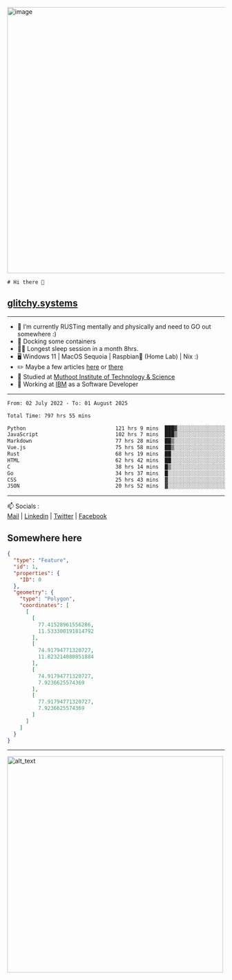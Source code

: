 <img width="1843" height="615" alt="image" src="https://github.com/user-attachments/assets/37f86ab4-585d-4761-a78c-e89840333af4" />


```
# Hi there 👋
```
## [glitchy.systems](https://glitchy.systems)
---

- 🌱 I’m currently RUSTing mentally and physically and need to GO out somewhere :)
- 🐋 Docking some containers
- 😶‍🌫️ Longest sleep session in a month 8hrs.
- 🖥️ Windows 11 | MacOS Sequoia | Raspbian🥧 (Home Lab) | Nix :)
- ✏️ Maybe a few articles [here](https://medium.com/@advaithnarayanan8) or [there](https://medium.com/@advaithnarayanan8)
- 📑 Studied at [Muthoot Institute of Technology & Science](https://mgmits.ac.in/)
- 🥼 Working at [IBM](https://ibm.com) as a Software Developer



---

<!--START_SECTION:waka-->

```txt
From: 02 July 2022 - To: 01 August 2025

Total Time: 797 hrs 55 mins

Python                             121 hrs 9 mins  ███▓░░░░░░░░░░░░░░░░░░░░░   15.18 %
JavaScript                         102 hrs 7 mins  ███▒░░░░░░░░░░░░░░░░░░░░░   12.80 %
Markdown                           77 hrs 28 mins  ██▒░░░░░░░░░░░░░░░░░░░░░░   09.71 %
Vue.js                             75 hrs 58 mins  ██▒░░░░░░░░░░░░░░░░░░░░░░   09.52 %
Rust                               68 hrs 19 mins  ██░░░░░░░░░░░░░░░░░░░░░░░   08.56 %
HTML                               62 hrs 42 mins  ██░░░░░░░░░░░░░░░░░░░░░░░   07.86 %
C                                  38 hrs 14 mins  █▒░░░░░░░░░░░░░░░░░░░░░░░   04.79 %
Go                                 34 hrs 37 mins  █░░░░░░░░░░░░░░░░░░░░░░░░   04.34 %
CSS                                25 hrs 43 mins  ▓░░░░░░░░░░░░░░░░░░░░░░░░   03.22 %
JSON                               20 hrs 52 mins  ▓░░░░░░░░░░░░░░░░░░░░░░░░   02.62 %
```

<!--END_SECTION:waka-->

---

📫 Socials :<br>
[Mail](mailto:advaith@glitchy.systems) | [Linkedin](https://www.linkedin.com/in/glitchy/) | [Twitter](https://twitter.com/advaithnarayan) | [Facebook](https://screenmessage.com/qinq)

## Somewhere here

```geojson
{
  "type": "Feature",
  "id": 1,
  "properties": {
    "ID": 0
  },
  "geometry": {
    "type": "Polygon",
    "coordinates": [
      [
        [
          77.41528961556286,
          11.533300191814792
        ],
        [
          74.91794771320727,
          11.823214080851884
        ],
        [
          74.91794771320727,
          7.9236625574369
        ],
        [
          77.91794771320727,
          7.9236625574369
        ]
      ]
    ]
  }
}
```


--- 
[<img alt="alt_text" width="500px" src="https://valid.x86.fr/cache/banner/xv24bv-6.png" />](https://valid.x86.fr/xv24bv)


